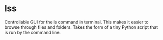 # lss
Controllable GUI for the ls command in terminal. This makes it easier to browse through files and folders. Takes the form of a tiny Python script that is run by the command line.
